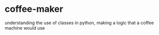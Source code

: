 # coffee-maker
understanding the use of classes in python, making a logic that a coffee machine would use
